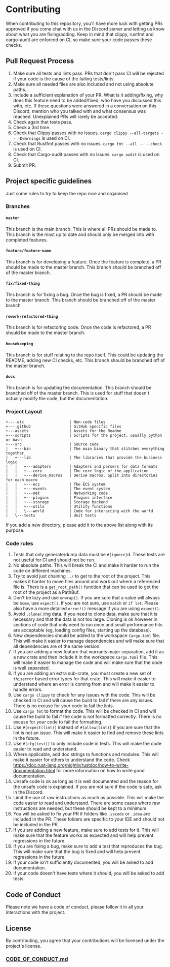 # Contributing

When contributing to this repository, you'll have more luck with getting PRs approved if you come chat with us in the
Discord server and letting us know about what you are fixing/adding.
Keep in mind that clippy, rustfmt and cargo-audit are enforced on CI, so make sure your code passes these checks.

## Pull Request Process

1. Make sure all tests and lints pass. PRs that don't pass CI will be rejected if your code is the cause of the failing
   tests/lints.
2. Make sure all needed files are also included and not using absolute paths.
3. Include a sufficient explanation of your PR. What is it adding/fixing, why does this feature need to be added/fixed,
   who have you discussed this with, etc. If these questions were answered in a conversation on this Discord, mention
   who you talked with and what consensus was reached. Unexplained PRs will rarely be accepted.
4. Check again that tests pass.
5. Check a 3rd time.
6. Check that Clippy passes with no issues. `cargo clippy --all-targets -- -Dwarnings` is used on CI.
7. Check that Rustfmt passes with no issues. `cargo fmt --all -- --check` is used on CI.
8. Check that Cargo-audit passes with no issues. `cargo audit` is used on CI.
9. Submit PR.

## Project specific guidelines

Just some rules to try to keep the repo nice and organised

### Branches

#### `master`

This branch is the main branch. This is where all PRs should be made to. This branch is the most up to
date and should only be merged into with completed features.

#### `feature/feature-name`

This branch is for developing a feature. Once the feature is complete, a PR should be
made to the master branch. This branch should be branched off of the master branch.

#### `fix/fixed-thing`

This branch is for fixing a bug. Once the bug is fixed, a PR should be made to the master
branch. This branch should be branched off of the master branch.

#### `rework/refactored-thing`

This branch is for refactoring code. Once the code is refactored, a PR should be made to the master branch.

#### `housekeeping`

This branch is for stuff relating to the repo itself. This could be updating the README, adding
new CI checks, etc. This branch should be branched off of the master branch.

#### `docs`

This branch is for updating the documentation. This branch should be branched off of the master branch.
This is used for stuff that doesn't actually modify the code, but the documentation.

### Project Layout

```text
+---.etc                    | Non-code files
+---.github                 | GitHub specific files
+---assets                  | Assets for the Readme
+---scripts                 | Scripts for the project, usually python or bash
+---src                     | Source code
|   +---bin                 | The main binary that stitches everything together
|   +---lib                 | The libraries that provide the business logic
|   |   +---adapters        | Adapters and parsers for data formats
|   |   +---core            | The core logic of the application
|   |   +---derive_macros   | Derive macros. Split into directories for each macro
|   |   +---ecs             | The ECS system
|   |   +---events          | The event system
|   |   +---net             | Networking code
|   |   +---plugins         | Plugins interface
|   |   +---storage         | Storage backend
|   |   +---utils           | Utility functions
|   |   \---world           | Code for interacting with the world
|   \---tests               | Unit tests
```

If you add a new directory, please add it to the above list along with its purpose.

### Code rules

1. Tests that only generate/dump data must be `#[ignore]`d. These tests are not useful for CI and should not be run.
2. No absolute paths. This will break the CI and make it harder to run the code on different machines.
3. Try to avoid just chaining `../` to get to the root of the project. This makes it harder to move files around and
   work
   out where a referenced file is. There is a `get_root_path()` function that can be used to get the root of the project
   as a
   PathBuf.
4. Don't be lazy and use `unwrap()`. If you are sure that a value will always be `Some`, use `expect()`. If you are not
   sure, use `match` or `if let`. Please also have a more detailed `error!()` message if you are using `expect()`.
5. Avoid `.clone()`ing data. If you need to clone data, make sure that it is necessary and that the data is not too
   large.
   Cloning is ok however in sections of code that only need to run once and small performance hits are acceptable (eg,
   loading config files, starting up the database).
6. New dependencies should be added to the workspace `Cargo.toml` file. This will make it easier to manage dependencies
   and will make sure that all dependencies are of the same version.
7. If you are adding a new feature that warrants major separation, add it as a new crate and then include it in the
   workspace `Cargo.toml` file. This will make it easier to manage the code and will make sure that the code is well
   separated.
8. If you are adding an extra sub-crate, you must create a new set of `thiserror` based error types for that crate. This
   will make it easier to understand where an error is coming from and will make it easier to handle errors.
9. Use `cargo clippy` to check for any issues with the code. This will be checked in CI and will cause the build to fail
   if there are any issues. There is no excuse for *your* code to fail the lints.
10. Use `cargo fmt` to format the code. This will be checked in CI and will cause the build to fail if the code is not
    formatted correctly. There is no excuse for *your* code to fail the formatting.
11. Use `#[expect(lint)]` instead of `#[allow(lint)]` if you are sure that the lint is not an issue. This will make it
    easier to find and remove these lints in the future.
12. Use `#[cfg(test)]` to only include code in tests. This will make the code easier to read and understand.
13. Where applicable, add doc strings to functions and modules. This will make it easier for others to understand the
    code.
    Check https://doc.rust-lang.org/nightly/rustdoc/how-to-write-documentation.html for more information on how to write
    good documentation.
14. Unsafe code is ok as long as it is well documented and the reason for the unsafe code is explained. If you are not
    sure if the code is safe, ask in the Discord.
15. Limit the use of raw instructions as much as possible. This will make the code easier to read and understand. There
    are some cases where raw instructions are needed, but these should be kept to a minimum.
16. You will be asked to fix your PR if folders like `.vscode` or `.idea` are included in the PR. These folders are
    specific to your IDE and should not be included in the PR.
17. If you are adding a new feature, make sure to add tests for it. This will make sure that the feature works as
    expected and will help prevent regressions in the future.
18. If you are fixing a bug, make sure to add a test that reproduces the bug. This will make sure that the bug is fixed
    and will help prevent regressions in the future.
19. If your code isn't sufficiently documented, you will be asked to add documentation.
20. If your code doesn't have tests where it should, you will be asked to add tests.

## Code of Conduct

Please note we have a code of conduct, please follow it in all your interactions with the project.

## License

By contributing, you agree that your contributions will be licensed under the project's license.

### [CODE_OF_CONDUCT.md](CODE_OF_CONDUCT.md)
